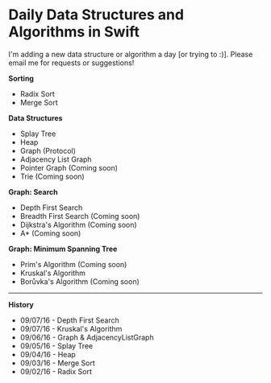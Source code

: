 # Daily Data Structures and Algorithms in Swift

I'm adding a new data structure or algorithm a day [or trying to :)]. Please email me for requests or suggestions!

**Sorting**
- Radix Sort
- Merge Sort
 
**Data Structures**
- Splay Tree
- Heap
- Graph (Protocol)
 - Adjacency List Graph
 - Pointer Graph (Coming soon)
- Trie (Coming soon)

**Graph: Search**
- Depth First Search
- Breadth First Search (Coming soon)
- Dijkstra's Algorithm (Coming soon)
- A* (Coming soon)

**Graph: Minimum Spanning Tree**
- Prim's Algorithm (Coming soon)
- Kruskal's Algorithm
- Borůvka's Algorithm (Coming soon)

---

**History**
- 09/07/16 - Depth First Search
- 09/07/16 - Kruskal's Algorithm
- 09/06/16 - Graph & AdjacencyListGraph
- 09/05/16 - Splay Tree
- 09/04/16 - Heap
- 09/03/16 - Merge Sort
- 09/02/16 - Radix Sort
